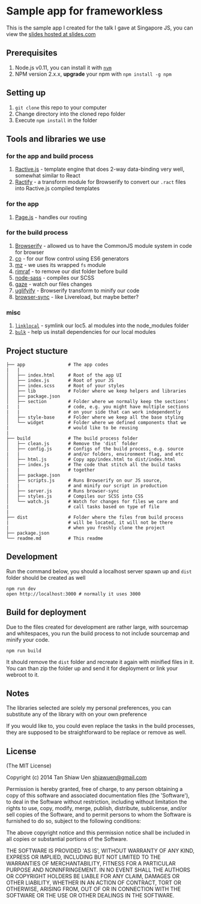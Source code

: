 # Sample app for frameworkless

This is the sample app I created for the talk I gave at Singapore JS, you can view the [slides hosted at slides.com](http://slides.com/shiawuen/going-naked-frameworkless)

## Prerequisites

1. Node.js v0.11, you can install it with [`nvm`](https://github.com/creationix/nvm)
2. NPM version 2.x.x, **upgrade** your npm with `npm install -g npm`

## Setting up

1. `git clone` this repo to your computer
2. Change directory into the cloned repo folder
3. Execute `npm install` in the folder

## Tools and libraries we use

### for the app and build process
1. [Ractive.js](http://www.ractivejs.org/) - template engine that does 2-way data-binding very well, somewhat similar to React
2. [Ractify](https://www.npmjs.org/package/ractify) - a transform module for Browserify to convert our `.ract` files into Ractive.js compiled templates

### for the app
1. [Page.js](https://github.com/visionmedia/page.js) - handles our routing

### for the build process
1. [Browserify](http://browserify.org/) - allowed us to have the CommonJS module system in code for browser
2. [co](https://www.npmjs.org/package/co) - for our flow control using ES6 generators
3. [mz](https://www.npmjs.org/package/mz) - we uses its wrapped `fs` module
4. [rimraf](https://www.npmjs.org/package/rimraf) - to remove our dist folder before build
5. [node-sass](https://www.npmjs.org/package/node-sass) - compiles our SCSS
6. [gaze](https://www.npmjs.org/package/gaze) - watch our files changes
7. [uglifyify](https://www.npmjs.org/package/uglifyify) - Browserify transform to minify our code
8. [browser-sync](https://www.npmjs.org/package/browser-sync) - like Livereload, but maybe better?


### misc
1. [`linklocal`](https://www.npmjs.org/package/linklocal) - symlink our loc5. al modules into the node_modules folder
2. [`bulk`](https://www.npmjs.org/package/bulk) - help us install dependencies for our local modules

## Project stucture

```
├── app                # The app codes
|   |
│   ├── index.html     # Root of the app UI
│   ├── index.js       # Root of your JS
│   ├── index.scss     # Root of your styles
│   ├── lib            # Folder where we keep helpers and libraries 
│   ├── package.json
│   ├── section        # Folder where we normally keep the sections'
|   |                  # code, e.g. you might have multiple sections
|   |                  # on your side that can work independently
│   ├── style-base     # Folder where we keep all the base styling
│   └── widget         # Folder where we defined components that we
|                      # would like to be reusing
|
├── build              # The build process folder
│   ├── clean.js       # Remove the 'dist` folder
│   ├── config.js      # Configs of the build process, e.g. source
|   |                  # and/or folders, environment flag, and etc
│   ├── html.js        # Copy app/index.html to dist/index.html
│   ├── index.js       # The code that stitch all the build tasks
|   |                  # together
│   ├── package.json
│   ├── scripts.js     # Runs Browserify on our JS source,
|   |                  # and minify our script in production
│   ├── server.js      # Runs browser-sync
│   ├── styles.js      # Compiles our SCSS into CSS
│   └── watch.js       # Watch for changes for files we care and 
|                      # call tasks based on type of file
|
├── dist               # Folder where the files from build process
|                      # will be located, it will not be there
|                      # when you freshly clone the project
├── package.json
└── readme.md          # This readme
```

## Development

Run the command below, you should a localhost server spawn up and `dist` folder should be created as well

```
npm run dev
open http://localhost:3000 # normally it uses 3000
```

## Build for deployment

Due to the files created for development are rather large, with sourcemap and whitespaces, you run the build process to not include sourcemap and minify your code.

```
npm run build
```

It should remove the `dist` folder and recreate it again with minified files in it. You can than zip the folder up and send it for deployment or link your webroot to it.

## Notes

The libraries selected are solely my personal preferences, you can substitute any of the library with on your own preference

If you would like to, you could even replace the tasks in the build processes, they are supposed to be straightforward to be replace or remove as well.

## License

(The MIT License)

Copyright (c) 2014 Tan Shiaw Uen <shiawuen@gmail.com>

Permission is hereby granted, free of charge, to any person obtaining a copy of this software and associated documentation files (the 'Software'), to deal in the Software without restriction, including without limitation the rights to use, copy, modify, merge, publish, distribute, sublicense, and/or sell copies of the Software, and to permit persons to whom the Software is furnished to do so, subject to the following conditions:

The above copyright notice and this permission notice shall be included in all copies or substantial portions of the Software.

THE SOFTWARE IS PROVIDED 'AS IS', WITHOUT WARRANTY OF ANY KIND, EXPRESS OR IMPLIED, INCLUDING BUT NOT LIMITED TO THE WARRANTIES OF MERCHANTABILITY, FITNESS FOR A PARTICULAR PURPOSE AND NONINFRINGEMENT. IN NO EVENT SHALL THE AUTHORS OR COPYRIGHT HOLDERS BE LIABLE FOR ANY CLAIM, DAMAGES OR OTHER LIABILITY, WHETHER IN AN ACTION OF CONTRACT, TORT OR OTHERWISE, ARISING FROM, OUT OF OR IN CONNECTION WITH THE SOFTWARE OR THE USE OR OTHER DEALINGS IN THE SOFTWARE.